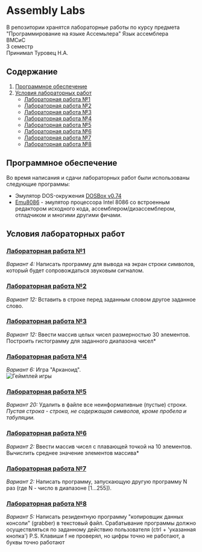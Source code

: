 # Assembly Labs
В репозитории хранятся лабораторные работы по курсу предмета "Программирование на языке Ассемьлера"
Язык ассемблера  
ВМСиС  
3 семестр   
Принимал Туровец Н.А. 

## Содержание
1. [Программное обеспечение](#Прогрммное-обеспечение)
2. [Условия лабораторных работ](#Условия-лабораторных-работ)
    + [Лабораторная работа №1](#Лабораторная-работа-1)
    + [Лабораторная работа №2](#Лабораторная-работа-2)
    + [Лабораторная работа №3](#Лабораторная-работа-3)
    + [Лабораторная работа №4](#Лабораторная-работа-4)
    + [Лабораторная работа №5](#Лабораторная-работа-5)
    + [Лабораторная работа №6](#Лабораторная-работа-6)
    + [Лабораторная работа №7](#Лабораторная-работа-7)
    + [Лабораторная работа №8](#Лабораторная-работа-8)

## Программное обеспечение
Во время написания и сдачи лабораторных работ были использованы следующие программы:
* Эмулятор DOS-окружения [DOSBox v0.74](https://www.dosbox.com)
* [Emu8086](http://www.emu8086.com) - эмулятор процессора Intel 8086 со встроенным редактором исходного кода, ассемблером/дизассемблером, отладчиком и многими другими фичами.

## Условия лабораторных работ
### [Лабораторная работа №1](https://github.com/OlegTx2OB/BSUIR-labs/tree/main/term3/assembly/lab1)
*Вариант 4:* Написать программу для вывода на экран строки символов, который будет сопровождаться звуковым сигналом. 

### [Лабораторная работа №2](https://github.com/OlegTx2OB/BSUIR-labs/tree/main/term3/assembly/lab2)
*Вариант 12:* Вставить в строке перед заданным словом другое заданное слово. 

### [Лабораторная работа №3](https://github.com/OlegTx2OB/BSUIR-labs/tree/main/term3/assembly/lab3)
*Вариант 12:* Ввести массив целых чисел размерностью 30 элементов. Построить гистограмму для заданного диапазона чисел* 

### [Лабораторная работа №4](https://github.com/OlegTx2OB/BSUIR-labs/tree/main/term3/assembly/lab4)
*Вариант 6:* Игра "Арканоид".  
![Геймплей игры](https://pp.userapi.com/c850016/v850016203/49aa3/TOakEHklY8w.jpg)  

### [Лабораторная работа №5](https://github.com/OlegTx2OB/BSUIR-labs/tree/main/term3/assembly/lab5)
*Вариант 20:* Удалить в файле все неинформативные (пустые) строки.  
*Пустая строка - строка, не содержащая символов, кроме пробела и табуляции.*

### [Лабораторная работа №6](https://github.com/OlegTx2OB/BSUIR-labs/tree/main/term3/assembly/lab6)
*Вариант 2:* Ввести массив чисел с плавающей точкой на 10 элементов. Вычислить среднее значение элементов массива*

### [Лабораторная работа №7](https://github.com/OlegTx2OB/BSUIR-labs/tree/main/term3/assembly/lab7)
*Вариант 2:* Написать программу, запускающую другую программу N раз (где N - число в диапазоне [1...255]).  

### [Лабораторная работа №8](https://github.com/OlegTx2OB/BSUIR-labs/tree/main/term3/assembly/lab8)
*Вариант 5:* Написать резидентную программу "копировщик данных консоли" (grabber) в текстовый файл. Срабатывание программы должно осуществляться по заданному действию пользователя (ctrl + 'указанная кнопка')
P.S. Клавиши f не проверял, но цифры точно не работают, а буквы точно работают
